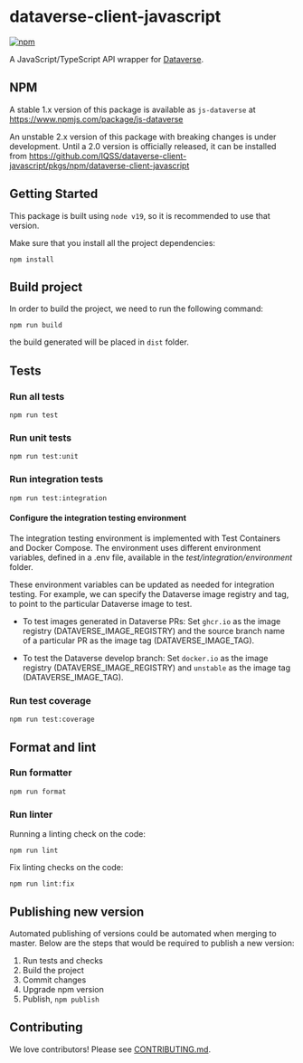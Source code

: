 # dataverse-client-javascript

[![npm](https://img.shields.io/npm/v/js-dataverse.svg)](https://www.npmjs.com/package/js-dataverse)

A JavaScript/TypeScript API wrapper for [Dataverse](http://guides.dataverse.org/en/latest/api/).

## NPM

A stable 1.x version of this package is available as `js-dataverse` at https://www.npmjs.com/package/js-dataverse

An unstable 2.x version of this package with breaking changes is under development. Until a 2.0 version is officially released, it can be installed from https://github.com/IQSS/dataverse-client-javascript/pkgs/npm/dataverse-client-javascript

## Getting Started

This package is built using `node v19`, so it is recommended to use that version.

Make sure that you install all the project dependencies:

`npm install`

## Build project

In order to build the project, we need to run the following command:

`npm run build`

the build generated will be placed in `dist` folder.

## Tests

### Run all tests

`npm run test`

### Run unit tests

`npm run test:unit`

### Run integration tests

`npm run test:integration`

#### Configure the integration testing environment

The integration testing environment is implemented with Test Containers and Docker Compose. The environment uses different environment variables, defined in a .env file, available in the _test/integration/environment_ folder.

These environment variables can be updated as needed for integration testing. For example, we can specify the Dataverse image registry and tag, to point to the particular Dataverse image to test.

- To test images generated in Dataverse PRs: Set `ghcr.io` as the image registry (DATAVERSE_IMAGE_REGISTRY) and the source branch name of a particular PR as the image tag (DATAVERSE_IMAGE_TAG).

- To test the Dataverse develop branch: Set `docker.io` as the image registry (DATAVERSE_IMAGE_REGISTRY) and `unstable` as the image tag (DATAVERSE_IMAGE_TAG).

### Run test coverage

`npm run test:coverage`

## Format and lint

### Run formatter

`npm run format`

### Run linter

Running a linting check on the code:

`npm run lint`

Fix linting checks on the code:

`npm run lint:fix`

## Publishing new version

Automated publishing of versions could be automated when merging to master. Below are the steps that would be required to publish a new version:

1. Run tests and checks
2. Build the project
3. Commit changes
4. Upgrade npm version
5. Publish, `npm publish`

## Contributing

We love contributors! Please see [CONTRIBUTING.md](CONTRIBUTING.md).
